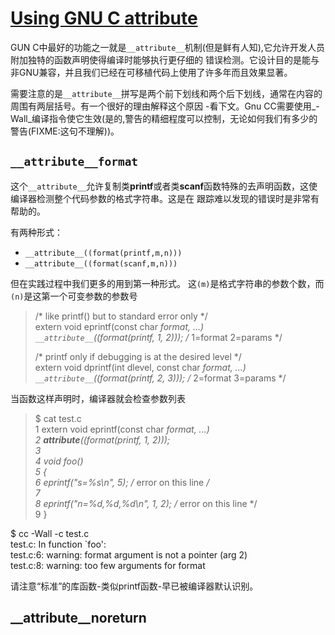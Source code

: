 # [Using GNU C __attribute__](http://www.unixwiz.net/techtips/gnu-c-attributes.html)
GUN C中最好的功能之一就是`__attribute__`机制(但是鲜有人知),它允许开发人员附加独特的函数声明使得编译时能够执行更仔细的
错误检测。它设计目的是能与非GNU兼容，并且我们已经在可移植代码上使用了许多年而且效果显著。

需要注意的是`__attribute__`拼写是两个前下划线和两个后下划线，通常在内容的周围有两层括号。有一个很好的理由解释这个原因
-看下文。Gnu CC需要使用_-Wall_编译指令使它生效(是的,警告的精细程度可以控制，无论如何我们有多少的警告(FIXME:这句不理解))。
## `__attribute__format`
这个`__attribute__`允许复制类**printf**或者类**scanf**函数特殊的去声明函数，这使编译器检测整个代码参数的格式字符串。这是在
跟踪难以发现的错误时是非常有帮助的。

有两种形式：
* `__attribute__((format(printf,m,n)))`
* `__attribute__((format(scanf,m,n)))`

但在实践过程中我们更多的用到第一种形式。
这`(m)`是格式字符串的参数个数，而`(n)`是这第一个可变参数的参数号
>
>/* like printf() but to standard error only */  
> extern void eprintf(const char *format, ...)  
>	`__attribute__`((format(printf, 1, 2)));  /* 1=format 2=params */   
>  
> /* printf only if debugging is at the desired level */  
> extern void dprintf(int dlevel, const char *format, ...)  
>	`__attribute__`((format(printf, 2, 3)));  /* 2=format 3=params */  
>

当函数这样声明时，编译器就会检查参数列表
>$ cat test.c   
1  extern void eprintf(const char *format, ...)   
2               __attribute__((format(printf, 1, 2)));  
3  
4  void foo()  
5  {  
6      eprintf("s=%s\n", 5);             /* error on this line */  
7  
8      eprintf("n=%d,%d,%d\n", 1, 2);    /* error on this line */  
9  }  
>  
$ cc -Wall -c test.c  
test.c: In function `foo':  
test.c:6: warning: format argument is not a pointer (arg 2)  
test.c:8: warning: too few arguments for format   
>  
请注意“标准”的库函数-类似printf函数-早已被编译器默认识别。

## __attribute__noreturn
